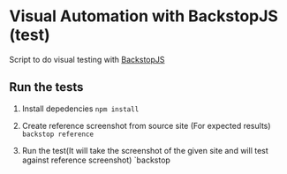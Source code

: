 # Visual Automation with BackstopJS (test)
Script to do visual testing with [BackstopJS](https://github.com/garris/BackstopJS)

## Run the tests
1. Install depedencies 
`npm install`

2. Create reference screenshot from source site (For expected results)
`backstop reference`

3. Run the test(It will take the screenshot of the given site and will test against reference screenshot)
`backstop 
